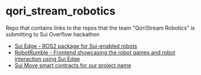 # qori_stream_robotics
Repo that contains links to the repos that the team "QoriStream Robotics" is submitting to Sui Overflow hackathon

- [Sui Edge - ROS2 package for Sui-enabled robots](https://github.com/OpenDive/sui_edge_ws)
- [RobotRumble - Frontend showcasing the robot games and robot interaction using Sui Edge](https://github.com/OpenDive/robotrumble-reborn-web)
- [Sui Move smart contracts for our project name](https://github.com/OpenDive/suibotics_core)
